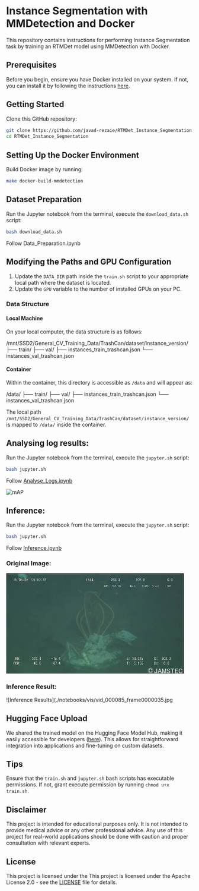# Instance Segmentation with MMDetection and Docker

This repository contains instructions for performing Instance Segmentation task by training an RTMDet model using MMDetection with Docker.

## Prerequisites

Before you begin, ensure you have Docker installed on your system. If not, you can install it by following the instructions [here](https://docs.docker.com/get-docker/).

## Getting Started

Clone this GitHub repository:

```bash
git clone https://github.com/javad-rezaie/RTMDet_Instance_Segmentation.git
cd RTMDet_Instance_Segmentation
```

## Setting Up the Docker Environment


Build Docker image by running:

```bash
make docker-build-mmdetection
```

## Dataset Preparation

Run the Jupyter notebook from the terminal, execute the `download_data.sh` script:

```bash
bash download_data.sh
```
Follow Data_Preparation.ipynb

## Modifying the Paths and GPU Configuration

1. Update the `DATA_DIR` path inside the `train.sh` script to your appropriate local path where the dataset is located.
2. Update the `GPU` variable to the number of installed GPUs on your PC.

### Data Structure

#### Local Machine

On your local computer, the data structure is as follows:

/mnt/SSD2/General_CV_Training_Data/TrashCan/dataset/instance_version/ ├── train/ ├── val/ ├── instances_train_trashcan.json └── instances_val_trashcan.json


#### Container

Within the container, this directory is accessible as `/data` and will appear as:

/data/ ├── train/ ├── val/ ├── instances_train_trashcan.json └── instances_val_trashcan.json


The local path `/mnt/SSD2/General_CV_Training_Data/TrashCan/dataset/instance_version/` is mapped to `/data/` inside the container.

## Analysing log results:
Run the Jupyter notebook from the terminal, execute the `jupyter.sh` script:

```bash
bash jupyter.sh
```
Follow [Analyse_Logs.ipynb](./notebooks/Analyse_Logs.ipynb)

![mAP](./notebooks/results.jpg)

## Inference:
Run the Jupyter notebook from the terminal, execute the `jupyter.sh` script:

```bash
bash jupyter.sh
```
Follow [Inference.ipynb](./notebooks/Inference.ipynb) 

### Original Image:
![Original Image](./notebooks/vis/orig/vid_000085_frame0000035.jpg)

### Inference Result:
![Inference Results](./notebooks/vis/vid_000085_frame0000035.jpg

## Hugging Face Upload

We shared the trained model on the Hugging Face Model Hub, making it easily accessible for developers ([here](https://huggingface.co/spaces/homai/PIDNet_Segmentation)). This allows for straightforward integration into applications and fine-tuning on custom datasets.

## Tips
Ensure that the `train.sh` and  `jupyter.sh` bash scripts has executable permissions. If not, grant execute permission by running `chmod u+x train.sh`.


## Disclaimer

This project is intended for educational purposes only. It is not intended to provide medical advice or any other professional advice. Any use of this project for real-world applications should be done with caution and proper consultation with relevant experts.

## License

This project is licensed under the This project is licensed under the Apache License 2.0 - see the [LICENSE](LICENSE) file for details.
